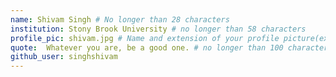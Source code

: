 ```yaml
---
name: Shivam Singh # No longer than 28 characters
institution: Stony Brook University # no longer than 58 characters
profile_pic: shivam.jpg # Name and extension of your profile picture(ex. mona.png)
quote: 	Whatever you are, be a good one. # no longer than 100 characters
github_user: singhshivam
---
```


